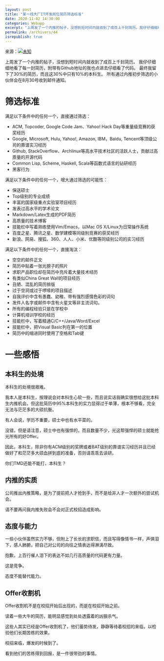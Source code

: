 ```yaml
---
layout: post
title: "某一线大厂IT开发岗位简历筛选标准"
date: 2020-11-02 14:30:00
categories: Webapp
excerpt: "上周发了一个内推的帖子，没想到短时间内就收到了成百上千封简历。我仔仔细细地看了每一封简历，附带有Github地址的我也点进去仔细看了代码。最终我留下了30%的简历，而且这30%中只有10%的本科生。所有通过内推初步筛选的小伙伴会在8月30号收到邮件通知。"
permalink: /archivers/44
isrepublish: true
---
```


来源：[![未知](https://img.shields.io/badge/未知-brightgreen)](#)

上周发了一个内推的帖子，没想到短时间内就收到了成百上千封简历。 
我仔仔细细地看了每一封简历，附带有Github地址的我也点进去仔细看了代码。 
最终我留下了30%的简历，而且这30%中只有10%的本科生。 
所有通过内推初步筛选的小伙伴会在8月30号收到邮件通知。 

# 筛选标准 

满足以下条件中的任何一个，直接通过筛选：  
* ACM, Topcoder, Google Code Jam、Yahoo! Hack Day等重量级竞赛的获奖经历  
* Google, Microsoft, Hulu, Yahoo!, Amazon, IBM，Baidu, Tencent等顶级公司的靠谱实习经历  
* Github, StackOverflow、Archlinux等高水平技术社区的活跃人士，贡献过高质量的开源代码  
* Common Lisp, Scheme, Haskell, Scala等函数式语言的钻研经历  
* 黑客行为  

满足以下条件中的任何一个，增大通过筛选的可能性：  
* 保送硕士  
* Top级别的专业成绩  
* 丰富的国家级重点实验室项目经历  
* 发表过高水平的学术论文  
* Markdown/Latex生成的PDF简历  
* 高质量的技术博客  
* 技能栏中写着熟练使用Vim/Emacs，以Mac OS X/Linux为日常操作系统  
* 百度之星、腾讯之星、数学建模等同级别竞赛的获奖经历  
* 新浪、网易、搜狐、360、人人、小米、优酷等同级别公司的实习经历  

满足以下条件中的任何一个，直接淘汰：  
* 空空的邮件正文  
* 简历中贴着一张光膀子的照片  
* 求职产品职位却在简历中充斥着大量技术经历  
* 有类似China Great Wall的项目经历  
* 丑陋、混乱的简历排版  
* 过于空洞或过于啰嗦的项目描述  
* 自我评价中含有愚蠢、幼稚、带有强烈感情色彩的词句  
* 发件人名字或邮件中含有火星文等非主流词句。  
* 所有的编程经验只是在学校中  
* 计算机培训学校的经历  
* 技能栏中，写着精通C/C++/Java/Word/Excel  
* 技能栏中，把Visual Basic列在第一的位置  
* 简历中的缩进同时使用了空格和Tab键

# 一些感悟 
  
## 本科生的处境 
本科生的处境很艰难。 
  
我本人是本科生，按理说会对本科生心软一些，而且说实话我确实很想给这批本科生内推机会。但这批简历中95%本科生的实力显得过于单薄，根本不够看，完全无法与茫茫多的大硕抗衡。 
  
有人会说，学历不重要，硕士中也有水平菜的。 
  
没错，但是请注意，硕士中也有强悍的，而且数量不少，光这帮强悍的硕士就能抢光所有的好Offer。 
  
因此，本科生，除非你有ACM级别的奖牌或者BAT级别的靠谱实习经历并且已经做好了和茫茫多大硕血拼到底的准备，否则请乖乖去读研。 
  
你们TMD还能不能打，本科生？ 
  
## 内推的实质 
公司推出内推策略，是为了提前把人才抢到手，而不是给非人才一次额外的尝试机会。 
  
请不要再问我内推失败会不会对正式校招造成影响。 
  
## 态度与能力 
一些小伙伴虽然实力不够，但附上了长长的求职信，而且写得像情书一样，声俱泪下，感人肺腑，把自己对公司的向往之情表达得淋漓尽致。 
  
抱歉，上百行催人泪下的表达不如几行高质量的代码更有力量。 
  
这是竞争。 
  
态度不能替代能力。 
  
## Offer收割机 
Offer收割机不是在校招开始后出现的，而是在校招开始之前。 
  
读着一些大牛的简历，能明显感觉到处处透露着的凶狠杀气。 
  
这些人其实已经是Offer收割机了，他们蓄势待发，静静等待着校招的来临，以检验他们长期苦练的效果。 
  
校招来临，爆发的时候到了。 
  
看到他们的苦练得到回报，是一件很带劲的事情。